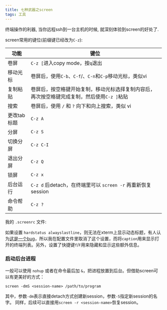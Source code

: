 ```yaml
---
title: 七种武器之screen
tags: 工具
---
```


终端操作的利器, 当你远程ssh到一台主机的时候, 就深刻体验到screen的好处了.

screen常用的键位(前缀键已经改为`C-z`):

功能       | 键位
--|--
卷屏       | `C-z [`进入copy mode，按`q`退出
移动光标    |  卷屏后，使用`C-b`、`C-f`/、`C-n`和`C-p`移动光标，类似vi
复制粘贴    | 卷屏后，按空格键开始复制，移动光标选择复制内容后，再次按空格键完成复制，然后使用`C-z ]`粘贴
搜索       | 卷屏后，使用 `/` 和 `?` 向下和向上搜索，类似 vi
更改tab标题 | `C-z A`
分屏       | `C-z S`
切换分屏    | `C-z C-I`
退出分屏    | `C-z Q`
锁屏       | `C-z x`
后台运行    | `C-z d` 后detach，在终端里可以 `screen -r` 再重新恢复 session
命令帮助    | `C-z ?`

我的 `.screenrc` 文件:

<script src="https://gist.github.com/1477145.js?file=.screenrc"></script>

如果设置 `hardstatus alwayslastline`，则无法在xterm上显示动态标题，有人认为[这是一个bug](http://serverfault.com/questions/35085/set-xterm-putty-window-title-when-using-screen)，所以我在配置文件里取消了这个设置，而将`caption`用来显示打开的终端列表。另外，设置了快捷键`f`/`F`用来隐藏和显示这些额外信息。


### 启动后台进程

一般可以使用 `nohup` 或者在命令最后加 `&`，把进程放置到后台。但借助screen可以有更美好的方式：

```
screen -dmS <session-name> /path/to/program
```

其中，参数`-dm`表示直接detach方式创建新session，参数`-S`指定新session的名字。
同样，后续可以直接用`screen -r <session-name>`恢复session。
